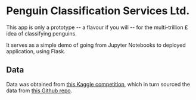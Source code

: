 # Penguin Classification Services Ltd. 
This app is only a prototype -- a flavour if you will -- for the multi-trillion £ idea of classifying penguins. 

It serves as a simple demo of going from Jupyter Notebooks to deployed application, using Flask. 



## Data 
Data was obtained from [this Kaggle competition](https://www.kaggle.com/parulpandey/palmer-archipelago-antarctica-penguin-data), which in turn sourced the data from [this Github repo](https://github.com/allisonhorst/palmerpenguins).
